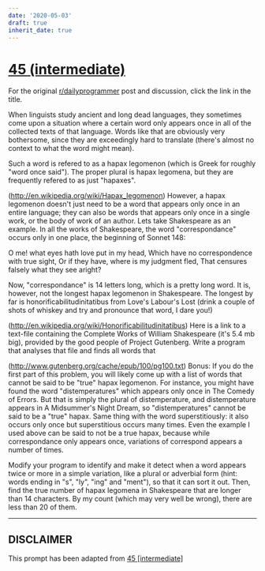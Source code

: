 ```yaml
---
date: '2020-05-03'
draft: true
inherit_date: true
---
```


# [45 (intermediate)](https://www.reddit.com/r/dailyprogrammer/comments/sv6q6/4272012_challenge_45_intermediate/)

For the original [r/dailyprogrammer](https://www.reddit.com/r/dailyprogrammer/) post and discussion, click the link in the title.

When linguists study ancient and long dead languages, they sometimes come upon a situation where a certain word only appears once in all of the collected texts of that language. Words like that are obviously very bothersome, since they are exceedingly hard to translate (there's almost no context to what the word might mean).

Such a word is refered to as a hapax legomenon (which is Greek for roughly "word once said"). The proper plural is hapax legomena, but they are frequently refered to as just "hapaxes". 

(http://en.wikipedia.org/wiki/Hapax_legomenon)
However, a hapax legomenon doesn't just need to be a word that appears only once in an entire language; they can also be words that appears only once in a single work, or the body of work of an author. Lets take Shakespeare as an example. In all the works of Shakespeare, the word "correspondance" occurs only in one place, the beginning of Sonnet 148:

O me! what eyes hath love put in my head,
Which have no correspondence with true sight,
Or if they have, where is my judgment fled,
That censures falsely what they see aright? 

Now, "correspondance" is 14 letters long, which is a pretty long word. It is, however, not the longest hapax legomenon in Shakespeare. The longest by far is honorificabilitudinitatibus from Love's Labour's Lost (drink a couple of shots of whiskey and try and pronounce that word, I dare you!)

(http://en.wikipedia.org/wiki/Honorificabilitudinitatibus)
Here is a link to a text-file containing the Complete Works of William Shakespeare (it's 5.4 mb big), provided by the good people of Project Gutenberg. Write a program that analyses that file and finds all words that 

(http://www.gutenberg.org/cache/epub/100/pg100.txt)
Bonus: If you do the first part of this problem, you will likely come up with a list of words that cannot be said to be "true" hapax legomenon. For instance, you might have found the word "distemperatures" which appears only once in The Comedy of Errors. But that is simply the plural of distemperature, and distemperature appears in A Midsummer's Night Dream, so "distemperatures" cannot be said to be a "true" hapax. Same thing with the word superstitiously: it also occurs only once but superstitious occurs many times. Even the example I used above can be said to not be a true hapax, because while correspondance only appears once, variations of correspond appears a number of times. 

Modify your program to identify and make it detect when a word appears twice or more in a simple variation, like a plural or adverbial form (hint: words ending in "s", "ly", "ing" and "ment"), so that it can sort it out. Then, find the true number of hapax legomena in Shakespeare that are longer than 14 characters. By my count (which may very well be wrong), there are less than 20 of them. 


----
## **DISCLAIMER**
This prompt has been adapted from [45 [intermediate]](https://www.reddit.com/r/dailyprogrammer/comments/sv6q6/4272012_challenge_45_intermediate/
)
